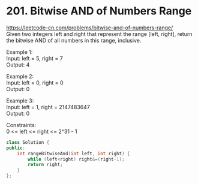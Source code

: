 # 201. Bitwise AND of Numbers Range
https://leetcode-cn.com/problems/bitwise-and-of-numbers-range/  
Given two integers left and right that represent the range [left, right], return the bitwise AND of all numbers in this range, inclusive.  

Example 1:  
Input: left = 5, right = 7  
Output: 4  

Example 2:  
Input: left = 0, right = 0  
Output: 0  

Example 3:  
Input: left = 1, right = 2147483647  
Output: 0  

Constraints:  
0 <= left <= right <= 2^31 - 1  

``` cpp
class Solution {
public:
    int rangeBitwiseAnd(int left, int right) {
        while (left<right) right&=(right-1);
        return right;
    }
};
```
